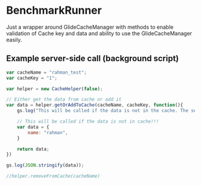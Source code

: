# BenchmarkRunner
Just a wrapper around GlideCacheManager with methods to enable validation of Cache key and data and ability to use the GlideCacheManager easily.

## Example server-side call (background script)
```javascript
var cacheName = "rahman_test";
var cacheKey = "1";

var helper = new CacheHelper(false);

// Either get the data from cache or add it
var data = helper.getOrAddToCache(cacheName, cacheKey, function(){
    gs.log("This will be called if the data is not in the cache. The second time will not be called.");

    // This will be called if the data is not in cache!!!
    var data = {
        name: "rahman",
    }

    return data;
})

gs.log(JSON.stringify(data));

//helper.removeFromCache(cacheName)